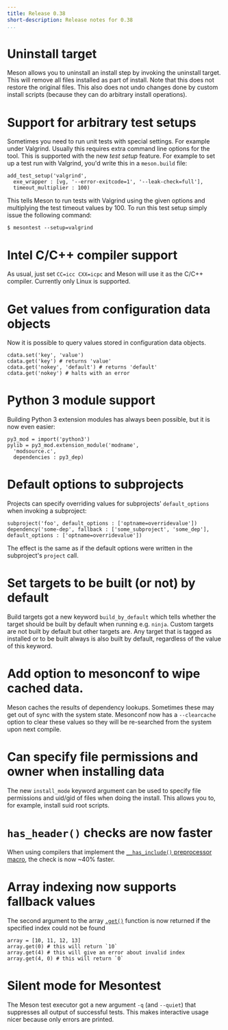 ```yaml
---
title: Release 0.38
short-description: Release notes for 0.38
...
```


# Uninstall target

Meson allows you to uninstall an install step by invoking the uninstall target. This will remove all files installed as part of install. Note that this does not restore the original files. This also does not undo changes done by custom install scripts (because they can do arbitrary install operations).

# Support for arbitrary test setups

Sometimes you need to run unit tests with special settings. For example under Valgrind. Usually this requires extra command line options for the tool. This is supported with the new *test setup* feature. For example to set up a test run with Valgrind, you'd write this in a `meson.build` file:

```meson
add_test_setup('valgrind',
  exe_wrapper : [vg, '--error-exitcode=1', '--leak-check=full'],
  timeout_multiplier : 100)
```

This tells Meson to run tests with Valgrind using the given options and multiplying the test timeout values by 100. To run this test setup simply issue the following command:

```console
$ mesontest --setup=valgrind
```

# Intel C/C++ compiler support

As usual, just set `CC=icc CXX=icpc` and Meson will use it as the C/C++ compiler. Currently only Linux is supported.

# Get values from configuration data objects

Now it is possible to query values stored in configuration data objects.

```meson
cdata.set('key', 'value')
cdata.get('key') # returns 'value'
cdata.get('nokey', 'default') # returns 'default'
cdata.get('nokey') # halts with an error
```

# Python 3 module support

Building Python 3 extension modules has always been possible, but it is now even easier:

```meson
py3_mod = import('python3')
pylib = py3_mod.extension_module('modname',
  'modsource.c',
  dependencies : py3_dep)
```

# Default options to subprojects

Projects can specify overriding values for subprojects' `default_options` when invoking a subproject:

```meson
subproject('foo', default_options : ['optname=overridevalue'])
dependency('some-dep', fallback : ['some_subproject', 'some_dep'], default_options : ['optname=overridevalue'])
```

The effect is the same as if the default options were written in the subproject's `project` call.

# Set targets to be built (or not) by default

Build targets got a new keyword `build_by_default` which tells whether the target should be built by default when running e.g. `ninja`. Custom targets are not built by default but other targets are. Any target that is tagged as installed or to be built always is also built by default, regardless of the value of this keyword.

# Add option to mesonconf to wipe cached data.

Meson caches the results of dependency lookups. Sometimes these may get out of sync with the system state. Mesonconf now has a `--clearcache` option to clear these values so they will be re-searched from the system upon next compile.

# Can specify file permissions and owner when installing data

The new `install_mode` keyword argument can be used to specify file permissions and uid/gid of files when doing the install. This allows you to, for example, install suid root scripts.

# `has_header()` checks are now faster

When using compilers that implement the [`__has_include()` preprocessor macro](https://clang.llvm.org/docs/LanguageExtensions.html#include-file-checking-macros), the check is now ~40% faster.

# Array indexing now supports fallback values

The second argument to the array [`.get()`](Reference-manual.md#array-object) function is now returned if the specified index could not be found
```meson
array = [10, 11, 12, 13]
array.get(0) # this will return `10`
array.get(4) # this will give an error about invalid index
array.get(4, 0) # this will return `0`
```

# Silent mode for Mesontest

The Meson test executor got a new argument `-q` (and `--quiet`) that suppresses all output of successful tests. This makes interactive usage nicer because only errors are printed.
